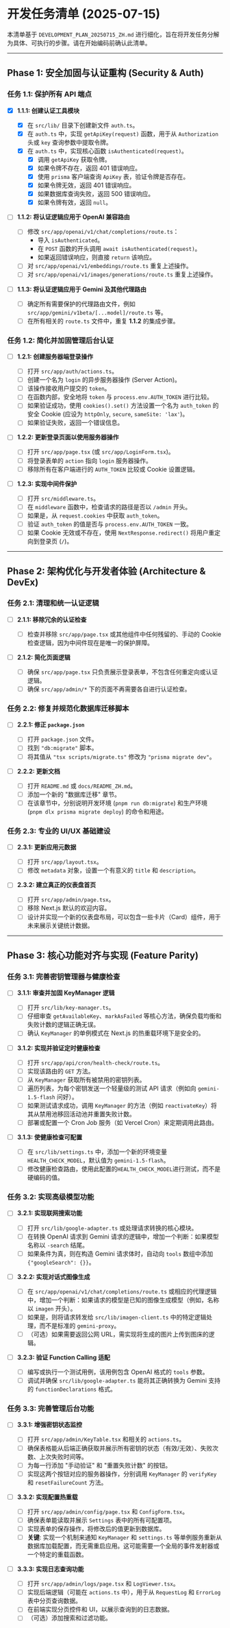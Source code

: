 # 开发任务清单 (2025-07-15)

本清单基于 `DEVELOPMENT_PLAN_20250715_ZH.md` 进行细化，旨在将开发任务分解为具体、可执行的步骤。请在开始编码前确认此清单。

---

## Phase 1: 安全加固与认证重构 (Security & Auth)

### 任务 1.1: 保护所有 API 端点

- [x] **1.1.1: 创建认证工具模块**

  - [x] 在 `src/lib/` 目录下创建新文件 `auth.ts`。
  - [x] 在 `auth.ts` 中，实现 `getApiKey(request)` 函数，用于从 `Authorization` 头或 `key` 查询参数中提取令牌。
  - [x] 在 `auth.ts` 中，实现核心函数 `isAuthenticated(request)`。
    - [x] 调用 `getApiKey` 获取令牌。
    - [x] 如果令牌不存在，返回 401 错误响应。
    - [x] 使用 `prisma` 客户端查询 `ApiKey` 表，验证令牌是否存在。
    - [x] 如果令牌无效，返回 401 错误响应。
    - [x] 如果数据库查询失败，返回 500 错误响应。
    - [x] 如果令牌有效，返回 `null`。

- [ ] **1.1.2: 将认证逻辑应用于 OpenAI 兼容路由**

  - [ ] 修改 `src/app/openai/v1/chat/completions/route.ts`：
    - 导入 `isAuthenticated`。
    - 在 `POST` 函数的开头调用 `await isAuthenticated(request)`。
    - 如果返回错误响应，则直接 `return` 该响应。
  - [ ] 对 `src/app/openai/v1/embeddings/route.ts` 重复上述操作。
  - [ ] 对 `src/app/openai/v1/images/generations/route.ts` 重复上述操作。

- [ ] **1.1.3: 将认证逻辑应用于 Gemini 及其他代理路由**
  - [ ] 确定所有需要保护的代理路由文件，例如 `src/app/gemini/v1beta/[...model]/route.ts` 等。
  - [ ] 在所有相关的 `route.ts` 文件中，重复 **1.1.2** 的集成步骤。

### 任务 1.2: 简化并加固管理后台认证

- [ ] **1.2.1: 创建服务器端登录操作**

  - [ ] 打开 `src/app/auth/actions.ts`。
  - [ ] 创建一个名为 `login` 的异步服务器操作 (Server Action)。
  - [ ] 该操作接收用户提交的 `token`。
  - [ ] 在函数内部，安全地将 `token` 与 `process.env.AUTH_TOKEN` 进行比较。
  - [ ] 如果验证成功，使用 `cookies().set()` 方法设置一个名为 `auth_token` 的安全 Cookie (应设为 `httpOnly`, `secure`, `sameSite: 'lax'`)。
  - [ ] 如果验证失败，返回一个错误信息。

- [ ] **1.2.2: 更新登录页面以使用服务器操作**

  - [ ] 打开 `src/app/page.tsx` (或 `src/app/LoginForm.tsx`)。
  - [ ] 将登录表单的 `action` 指向 `login` 服务器操作。
  - [ ] 移除所有在客户端进行的 `AUTH_TOKEN` 比较或 Cookie 设置逻辑。

- [ ] **1.2.3: 实现中间件保护**
  - [ ] 打开 `src/middleware.ts`。
  - [ ] 在 `middleware` 函数中，检查请求的路径是否以 `/admin` 开头。
  - [ ] 如果是，从 `request.cookies` 中获取 `auth_token`。
  - [ ] 验证 `auth_token` 的值是否与 `process.env.AUTH_TOKEN` 一致。
  - [ ] 如果 Cookie 无效或不存在，使用 `NextResponse.redirect()` 将用户重定向到登录页 (`/`)。

---

## Phase 2: 架构优化与开发者体验 (Architecture & DevEx)

### 任务 2.1: 清理和统一认证逻辑

- [ ] **2.1.1: 移除冗余的认证检查**

  - [ ] 检查并移除 `src/app/page.tsx` 或其他组件中任何残留的、手动的 Cookie 检查逻辑，因为中间件现在是唯一的保护屏障。

- [ ] **2.1.2: 简化页面逻辑**
  - [ ] 确保 `src/app/page.tsx` 只负责展示登录表单，不包含任何重定向或认证逻辑。
  - [ ] 确保 `src/app/admin/*` 下的页面不再需要各自进行认证检查。

### 任务 2.2: 修复并规范化数据库迁移脚本

- [ ] **2.2.1: 修正 `package.json`**

  - [ ] 打开 `package.json` 文件。
  - [ ] 找到 `"db:migrate"` 脚本。
  - [ ] 将其值从 `"tsx scripts/migrate.ts"` 修改为 `"prisma migrate dev"`。

- [ ] **2.2.2: 更新文档**
  - [ ] 打开 `README.md` 或 `docs/README_ZH.md`。
  - [ ] 添加一个新的 "数据库迁移" 章节。
  - [ ] 在该章节中，分别说明开发环境 (`pnpm run db:migrate`) 和生产环境 (`pnpm dlx prisma migrate deploy`) 的命令和用途。

### 任务 2.3: 专业的 UI/UX 基础建设

- [ ] **2.3.1: 更新应用元数据**

  - [ ] 打开 `src/app/layout.tsx`。
  - [ ] 修改 `metadata` 对象，设置一个有意义的 `title` 和 `description`。

- [ ] **2.3.2: 建立真正的仪表盘首页**
  - [ ] 打开 `src/app/admin/page.tsx`。
  - [ ] 移除 Next.js 默认的欢迎内容。
  - [ ] 设计并实现一个新的仪表盘布局，可以包含一些卡片（Card）组件，用于未来展示关键统计数据。

---

## Phase 3: 核心功能对齐与实现 (Feature Parity)

### 任务 3.1: 完善密钥管理器与健康检查

- [ ] **3.1.1: 审查并加固 KeyManager 逻辑**

  - [ ] 打开 `src/lib/key-manager.ts`。
  - [ ] 仔细审查 `getAvailableKey`、`markAsFailed` 等核心方法，确保负载均衡和失败计数的逻辑正确无误。
  - [ ] 确认 `KeyManager` 的单例模式在 Next.js 的热重载环境下是安全的。

- [ ] **3.1.2: 实现并验证定时健康检查**

  - [ ] 打开 `src/app/api/cron/health-check/route.ts`。
  - [ ] 实现该路由的 `GET` 方法。
  - [ ] 从 `KeyManager` 获取所有被禁用的密钥列表。
  - [ ] 遍历列表，为每个密钥发送一个轻量级的测试 API 请求（例如向 `gemini-1.5-flash` 问好）。
  - [ ] 如果测试请求成功，调用 `KeyManager` 的方法（例如 `reactivateKey`）将其从禁用池移回活动池并重置失败计数。
  - [ ] 部署或配置一个 Cron Job 服务（如 Vercel Cron）来定期调用此路由。

- [ ] **3.1.3: 使健康检查可配置**
  - [ ] 在 `src/lib/settings.ts` 中，添加一个新的环境变量 `HEALTH_CHECK_MODEL`，默认值为 `gemini-1.5-flash`。
  - [ ] 修改健康检查路由，使用此配置的`HEALTH_CHECK_MODEL`进行测试，而不是硬编码的值。

### 任务 3.2: 实现高级模型功能

- [ ] **3.2.1: 实现联网搜索功能**

  - [ ] 打开 `src/lib/google-adapter.ts` 或处理请求转换的核心模块。
  - [ ] 在转换 OpenAI 请求到 Gemini 请求的逻辑中，增加一个判断：如果模型名称以 `-search` 结尾。
  - [ ] 如果条件为真，则在构造 Gemini 请求体时，自动向 `tools` 数组中添加 `{"googleSearch": {}}`。

- [ ] **3.2.2: 实现对话式图像生成**

  - [ ] 在 `src/app/openai/v1/chat/completions/route.ts` 或相应的代理逻辑中，增加一个判断：如果请求的模型是已知的图像生成模型（例如，名称以 `imagen` 开头）。
  - [ ] 如果是，则将请求转发给 `src/lib/imagen-client.ts` 中的特定逻辑处理，而不是标准的 `gemini-proxy`。
  - [ ] （可选）如果需要返回公网 URL，需实现将生成的图片上传到图床的逻辑。

- [ ] **3.2.3: 验证 Function Calling 适配**
  - [ ] 编写或执行一个测试用例，该用例包含 OpenAI 格式的 `tools` 参数。
  - [ ] 调试并确保 `src/lib/google-adapter.ts` 能将其正确转换为 Gemini 支持的 `functionDeclarations` 格式。

### 任务 3.3: 完善管理后台功能

- [ ] **3.3.1: 增强密钥状态监控**

  - [ ] 打开 `src/app/admin/KeyTable.tsx` 和相关的 `actions.ts`。
  - [ ] 确保表格能从后端正确获取并展示所有密钥的状态（有效/无效）、失败次数、上次失败时间等。
  - [ ] 为每一行添加 "手动验证" 和 "重置失败计数" 的按钮。
  - [ ] 实现这两个按钮对应的服务器操作，分别调用 `KeyManager` 的 `verifyKey` 和 `resetFailureCount` 方法。

- [ ] **3.3.2: 实现配置热重载**

  - [ ] 打开 `src/app/admin/config/page.tsx` 和 `ConfigForm.tsx`。
  - [ ] 确保表单能读取并展示 `Settings` 表中的所有可配置项。
  - [ ] 实现表单的保存操作，将修改后的值更新到数据库。
  - [ ] **关键**: 实现一个机制来通知 `KeyManager` 和 `settings.ts` 等单例服务重新从数据库加载配置，而无需重启应用。这可能需要一个全局的事件发射器或一个特定的重载函数。

- [ ] **3.3.3: 实现日志查询功能**
  - [ ] 打开 `src/app/admin/logs/page.tsx` 和 `LogViewer.tsx`。
  - [ ] 实现后端逻辑（可能在 `actions.ts` 中），用于从 `RequestLog` 和 `ErrorLog` 表中分页查询数据。
  - [ ] 在前端实现分页控件和 UI，以展示查询到的日志数据。
  - [ ] （可选）添加搜索和过滤功能。

